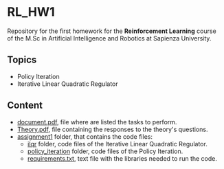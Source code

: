 # RL_HW1

Repository for the first homework for the  **Reinforcement Learning** course of the M.Sc in Artificial Intelligence and Robotics at Sapienza University.

## Topics
- Policy Iteration
- Iterative Linear Quadratic Regulator

## Content
- [document.pdf](https://github.com/MaviVestini/RL_HW1/blob/main/document.pdf), file where are listed the tasks to perform.
- [Theory.pdf](https://github.com/MaviVestini/RL_HW1/blob/main/theory.pdf), file containing the responses to the theory's questions.
- [assignment1](https://github.com/MaviVestini/RL_HW1/tree/main/assignment1) folder, that contains the code files:
  - [ilqr](https://github.com/MaviVestini/RL_HW1/tree/main/assignment1/ilqr) folder, code files of the Iterative Linear Quadratic Regulator.
  - [policy_iteration](https://github.com/MaviVestini/RL_HW1/tree/main/assignment1/policy_iteration) folder, code files of the Policy Iteration.
  - [requirements.txt](https://github.com/MaviVestini/RL_HW1/blob/main/assignment1/requirements.txt), text file with the libraries needed to run the code.
